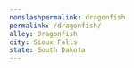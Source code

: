 ```yaml
---
﻿nonslashpermalink: dragonfish
permalink: /dragonfish/
alley: Dragonfish
city: Sioux Falls
state: South Dakota
---
```


